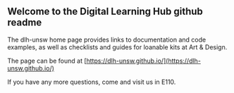 ## Welcome to the Digital Learning Hub github readme

The dlh-unsw home page provides links to documentation and code examples, as well as checklists and guides for loanable kits at Art & Design.

The page can be found at [https://dlh-unsw.github.io/](https://dlh-unsw.github.io/)

If you have any more questions, come and visit us in E110.




